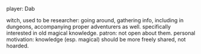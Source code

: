 player: Dab

witch, used to be researcher: going around, gathering info, including in dungeons, accompanying proper adventurers as well. specifically interested in old magical knowledge. patron: not open about them. personal motivation: knowledge (esp. magical) should be more freely shared, not hoarded.